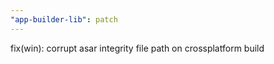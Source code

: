 ```yaml
---
"app-builder-lib": patch
---
```


fix(win): corrupt asar integrity file path on crossplatform build
